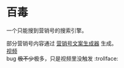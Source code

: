 # 百毒
一个只能搜到营销号的搜索引擎。  

部分营销号内容通过 [营销号文案生成器](https://maorx.cn/yxh/) 生成。  
[视频](https://www.bilibili.com/video/BV1u34y1W7bC)  
bug ~~极不少~~极多，只是视频里没触发 :trollface:  
